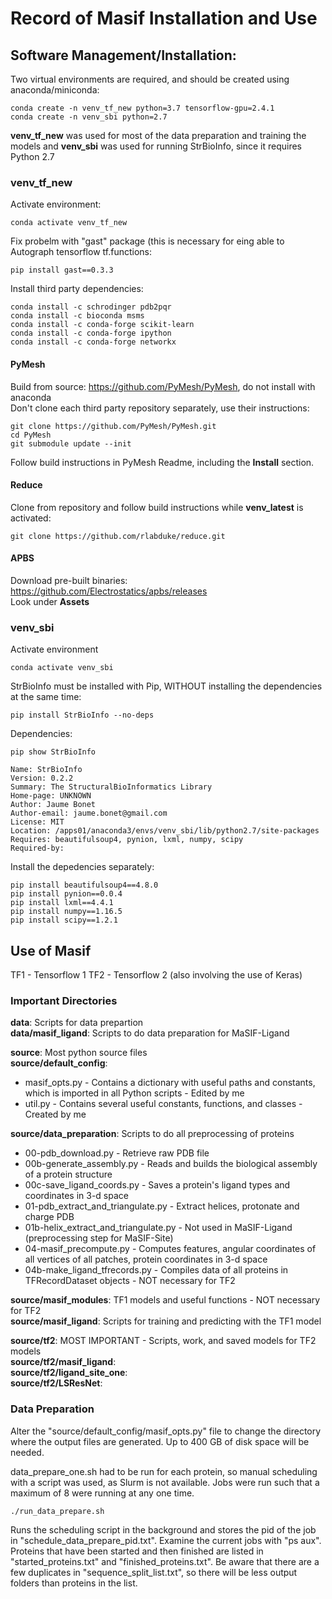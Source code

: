 # Record of Masif Installation and Use

## Software Management/Installation:
Two virtual environments are required, and should be created using anaconda/miniconda:
```
conda create -n venv_tf_new python=3.7 tensorflow-gpu=2.4.1
conda create -n venv_sbi python=2.7 
```
**venv_tf_new** was used for most of the data preparation and training the models and **venv_sbi** was used for running StrBioInfo, since it requires Python 2.7

### venv_tf_new
Activate environment:
```
conda activate venv_tf_new
```
Fix probelm with "gast" package (this is necessary for eing able to Autograph tensorflow tf.functions:
```
pip install gast==0.3.3
```
Install third party dependencies:
```
conda install -c schrodinger pdb2pqr
conda install -c bioconda msms
conda install -c conda-forge scikit-learn
conda install -c conda-forge ipython
conda install -c conda-forge networkx
```

#### PyMesh
Build from source: https://github.com/PyMesh/PyMesh, do not install with anaconda <br>
Don't clone each third party repository separately, use their instructions:
```
git clone https://github.com/PyMesh/PyMesh.git
cd PyMesh
git submodule update --init
```
Follow build instructions in PyMesh Readme, including the **Install** section.

#### Reduce
Clone from repository and follow build instructions while **venv_latest** is activated:
```
git clone https://github.com/rlabduke/reduce.git
```

#### APBS
Download pre-built binaries: https://github.com/Electrostatics/apbs/releases <br>
Look under **Assets**

### venv_sbi
Activate environment
```
conda activate venv_sbi
```
StrBioInfo must be installed with Pip, WITHOUT installing the dependencies at the same time:
```
pip install StrBioInfo --no-deps
```
Dependencies:
```
pip show StrBioInfo

Name: StrBioInfo
Version: 0.2.2
Summary: The StructuralBioInformatics Library
Home-page: UNKNOWN
Author: Jaume Bonet
Author-email: jaume.bonet@gmail.com
License: MIT
Location: /apps01/anaconda3/envs/venv_sbi/lib/python2.7/site-packages
Requires: beautifulsoup4, pynion, lxml, numpy, scipy
Required-by:
```
Install the depedencies separately:
```
pip install beautifulsoup4==4.8.0
pip install pynion==0.0.4
pip install lxml==4.4.1
pip install numpy==1.16.5
pip install scipy==1.2.1
```

## Use of Masif

TF1 - Tensorflow 1
TF2 - Tensorflow 2 (also involving the use of Keras)

### Important Directories

**data**: Scripts for data prepartion<br>
**data/masif_ligand**: Scripts to do data preparation for MaSIF-Ligand<br>

**source**: Most python source files<br>
**source/default_config**:<br>
- masif_opts.py - Contains a dictionary with useful paths and constants, which is imported in all Python scripts - Edited by me<br>
- util.py       - Contains several useful constants, functions, and classes - Created by me<br>

**source/data_preparation**: Scripts to do all preprocessing of proteins<br>
- 00-pdb_download.py - Retrieve raw PDB file<br>
- 00b-generate_assembly.py - Reads and builds the biological assembly of a protein structure<br>
- 00c-save_ligand_coords.py - Saves a protein's ligand types and coordinates in 3-d space<br>
- 01-pdb_extract_and_triangulate.py - Extract helices, protonate and charge PDB<br>
- 01b-helix_extract_and_triangulate.py - Not used in MaSIF-Ligand (preprocessing step for MaSIF-Site)<br>
- 04-masif_precompute.py - Computes features, angular coordinates of all vertices of all patches, protein coordinates in 3-d space<br>
- 04b-make_ligand_tfrecords.py - Compiles data of all proteins in TFRecordDataset objects - NOT necessary for TF2<br>

**source/masif_modules**: TF1 models and useful functions - NOT necessary for TF2<br>
**source/masif_ligand**: Scripts for training and predicting with the TF1 model<br>

**source/tf2**: MOST IMPORTANT - Scripts, work, and saved models for TF2 models<br>
**source/tf2/masif_ligand**:<br>
**source/tf2/ligand_site_one**:<br>
**source/tf2/LSResNet**:<br>

### Data Preparation

Alter the "source/default_config/masif_opts.py" file to change the directory where the output files are generated. Up to 400 GB of disk space will be needed.
<br>

data_prepare_one.sh had to be run for each protein, so manual scheduling with a script was used, as Slurm is not available. Jobs were run such that a maximum of 8 were running at any one time.
```
./run_data_prepare.sh
```
Runs the scheduling script in the background and stores the pid of the job in "schedule_data_prepare_pid.txt". Examine the current jobs with "ps aux". Proteins that have been started and then finished are listed in "started_proteins.txt" and "finished_proteins.txt". Be aware that there are a few duplicates in "sequence_split_list.txt", so there will be less output folders than proteins in the list.
